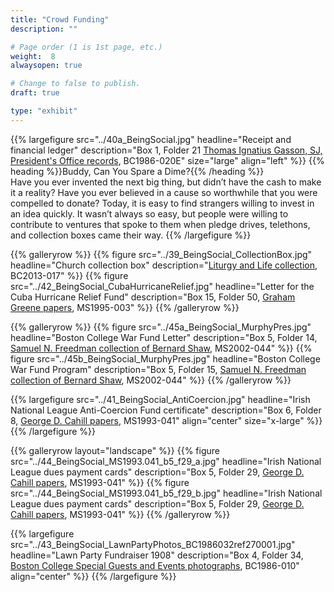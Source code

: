 ```yaml
---
title: "Crowd Funding"
description: ""

# Page order (1 is 1st page, etc.)
weight:  8
alwaysopen: true

# Change to false to publish.
draft: true

type: "exhibit"
---
```


{{% largefigure src="../40a_BeingSocial.jpg"
                headline="Receipt and financial ledger"
                description="Box 1, Folder 21 [Thomas Ignatius Gasson, SJ, President's Office records](https://bc-primo.hosted.exlibrisgroup.com/primo-explore/fulldisplay?docid=ALMA-BC21331141970001021&context=L&vid=bclib_new&search_scope=lib_BURNS&tab=bcl_only&lang=en_US), BC1986-020E"
                size="large" align="left" %}}
{{% heading %}}Buddy, Can You Spare a Dime?{{% /heading %}}  
Have you ever invented the next big thing, but didn’t have the cash to make it a reality? Have you ever believed in a cause so worthwhile that you were compelled to donate? Today, it is easy to find strangers willing to invest in an idea quickly. It wasn’t always so easy, but people were willing to contribute to ventures that spoke to them when pledge drives, telethons, and collection boxes came their way.
{{% /largefigure %}}

{{% galleryrow %}}
{{% figure src="../39_BeingSocial_CollectionBox.jpg"
            headline="Church collection box"
            description="[Liturgy and Life collection](https://bc-primo.hosted.exlibrisgroup.com/primo-explore/fulldisplay?docid=ALMA-BC21440260550001021&context=L&vid=bclib_new&search_scope=lib_BURNS&tab=bcl_only&lang=en_US), BC2013-017"
%}}
{{% figure src="../42_BeingSocial_CubaHurricaneRelief.jpg"
            headline="Letter for the Cuba Hurricane Relief Fund"
            description="Box 15, Folder 50, [Graham Greene papers](https://bc-primo.hosted.exlibrisgroup.com/primo-explore/fulldisplay?docid=ALMA-BC21351254200001021&context=L&vid=bclib_new&search_scope=lib_BURNS&tab=bcl_only&lang=en_US), MS1995-003"
%}}
{{% /galleryrow %}}

{{% galleryrow %}}
{{% figure src="../45a_BeingSocial_MurphyPres.jpg"
            headline="Boston College War Fund Letter"
            description="Box 5, Folder 14, [Samuel N. Freedman collection of Bernard Shaw](https://bc-primo.hosted.exlibrisgroup.com/primo-explore/fulldisplay?docid=ALMA-BC21354365750001021&context=L&vid=bclib_new&search_scope=lib_BURNS&tab=bcl_only&lang=en_US), MS2002-044"
%}}
{{% figure src="../45b_BeingSocial_MurphyPres.jpg"
            headline="Boston College War Fund Program"
            description="Box 5, Folder 15, [Samuel N. Freedman collection of Bernard Shaw](https://bc-primo.hosted.exlibrisgroup.com/primo-explore/fulldisplay?docid=ALMA-BC21354365750001021&context=L&vid=bclib_new&search_scope=lib_BURNS&tab=bcl_only&lang=en_US), MS2002-044"
%}}
{{% /galleryrow %}}

{{% largefigure src="../41_BeingSocial_AntiCoercion.jpg"
            headline="Irish National League Anti-Coercion Fund certificate"
            description="Box 6, Folder 8, [George D. Cahill papers](https://bc-primo.hosted.exlibrisgroup.com/primo-explore/fulldisplay?docid=ALMA-BC21354365750001021&context=L&vid=bclib_new&search_scope=lib_BURNS&tab=bcl_only&lang=en_US), MS1993-041"
            align="center" size="x-large"
%}}
{{% /largefigure %}}

{{% galleryrow layout="landscape" %}}
{{% figure src="../44_BeingSocial_MS1993.041_b5_f29_a.jpg"
            headline="Irish National League dues payment cards"
            description="Box 5, Folder 29, [George D. Cahill papers](https://bc-primo.hosted.exlibrisgroup.com/primo-explore/fulldisplay?docid=ALMA-BC21354365750001021&context=L&vid=bclib_new&search_scope=lib_BURNS&tab=bcl_only&lang=en_US), MS1993-041"
%}}
{{% figure src="../44_BeingSocial_MS1993.041_b5_f29_b.jpg"
            headline="Irish National League dues payment cards"
            description="Box 5, Folder 29, [George D. Cahill papers](https://bc-primo.hosted.exlibrisgroup.com/primo-explore/fulldisplay?docid=ALMA-BC21354365750001021&context=L&vid=bclib_new&search_scope=lib_BURNS&tab=bcl_only&lang=en_US), MS1993-041"
%}}
{{% /galleryrow %}}

{{%  largefigure src="../43_BeingSocial_LawnPartyPhotos_BC1986032ref270001.jpg"
            headline="Lawn Party Fundraiser 1908"
            description="Box 4, Folder 34, [Boston College Special Guests and Events photographs](https://bc-primo.hosted.exlibrisgroup.com/primo-explore/fulldisplay?docid=ALMA-BC21425342270001021&context=L&vid=bclib_new&search_scope=bcl&tab=bcl_only&lang=en_US), BC1986-010"
            align="center"
%}}
{{% /largefigure %}}
